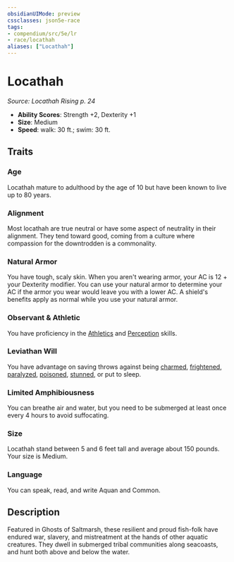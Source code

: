 ```yaml
---
obsidianUIMode: preview
cssclasses: json5e-race
tags:
- compendium/src/5e/lr
- race/locathah
aliases: ["Locathah"]
---
```

# Locathah
*Source: Locathah Rising p. 24*  

- **Ability Scores**: Strength +2, Dexterity +1
- **Size**: Medium
- **Speed**: walk: 30 ft.; swim: 30 ft.

## Traits

### Age

Locathah mature to adulthood by the age of 10 but have been known to live up to 80 years.

### Alignment

Most locathah are true neutral or have some aspect of neutrality in their alignment. They tend toward good, coming from a culture where compassion for the downtrodden is a commonality.

### Natural Armor

You have tough, scaly skin. When you aren't wearing armor, your AC is 12 + your Dexterity modifier. You can use your natural armor to determine your AC if the armor you wear would leave you with a lower AC. A shield's benefits apply as normal while you use your natural armor.

### Observant & Athletic

You have proficiency in the [Athletics](/Systems/5e/rules/skills.md#Athletics) and [Perception](/Systems/5e/rules/skills.md#Perception) skills.

### Leviathan Will

You have advantage on saving throws against being [charmed](/Systems/5e/rules/conditions.md#charmed), [frightened](/Systems/5e/rules/conditions.md#frightened), [paralyzed](/Systems/5e/rules/conditions.md#paralyzed), [poisoned](/Systems/5e/rules/conditions.md#poisoned), [stunned](/Systems/5e/rules/conditions.md#stunned), or put to sleep.

### Limited Amphibiousness

You can breathe air and water, but you need to be submerged at least once every 4 hours to avoid suffocating.

### Size

Locathah stand between 5 and 6 feet tall and average about 150 pounds. Your size is Medium.

### Language

You can speak, read, and write Aquan and Common.

## Description

Featured in Ghosts of Saltmarsh, these resilient and proud fish-folk have endured war, slavery, and mistreatment at the hands of other aquatic creatures. They dwell in submerged tribal communities along seacoasts, and hunt both above and below the water.
